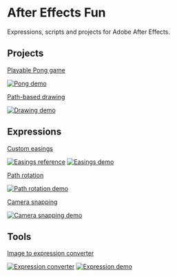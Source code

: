 # After Effects Fun
Expressions, scripts and projects for Adobe After Effects.

## Projects
[Playable Pong game](./projects/PONG)

[![Pong demo](https://img.youtube.com/vi/3HMT1M9F5yA/mqdefault.jpg)](https://youtu.be/3HMT1M9F5yA)

[Path-based drawing](./projects/DRAW)

[![Drawing demo](https://img.youtube.com/vi/XxiwhegTduI/mqdefault.jpg)](https://youtu.be/XxiwhegTduI)

## Expressions

[Custom easings](./expressions/easing2.js)

[![Easings reference](https://img.youtube.com/vi/6qnkLmMJ2AE/mqdefault.jpg)](https://youtu.be/6qnkLmMJ2AE)
[![Easings demo](https://img.youtube.com/vi/jy5WZwaGMhY/mqdefault.jpg)](https://youtu.be/jy5WZwaGMhY)

[Path rotation](./expressions/pathrotation.js)

[![Path rotation demo](https://img.youtube.com/vi/_G5AHLrX-jU/mqdefault.jpg)](https://youtu.be/_G5AHLrX-jU)

[Camera snapping](./expressions/camerasnap.js)

[![Camera snapping demo](https://img.youtube.com/vi/VJOOgkROCwU/mqdefault.jpg)](https://youtu.be/VJOOgkROCwU)

## Tools
[Image to expression converter](https://mysterypancake.github.io/After-Effects-Fun/tools/imagetoexpression)

[![Expression converter](https://img.youtube.com/vi/sEwBKQni7kU/mqdefault.jpg)](https://youtu.be/sEwBKQni7kU)
[![Expression demo](https://img.youtube.com/vi/OfXQXMyMp-U/mqdefault.jpg)](https://youtu.be/OfXQXMyMp-U)
